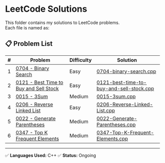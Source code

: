 # LeetCode Solutions

This folder contains my solutions to LeetCode problems.  
Each file is named as:


## 📋 Problem List

| # | Problem | Difficulty | Solution |
|---|---------|------------|----------|
| 1 | [0704 - Binary Search ](https://leetcode.com/problems/binary-search/description/) | Easy | [0704-binary-search.cpp](0704-binary-search.cpp) |
| 2 | [0121 - Best Time to Buy and Sell Stock](https://leetcode.com/problems/best-time-to-buy-and-sell-stock/) | Easy | [0121-best-time-to-buy-and-sell-stock.cpp](0121-best-time-to-buy-and-sell-stock.cpp) |
| 3 | [0015 - 3Sum](https://leetcode.com/problems/3sum/) | Medium | [0015-3sum.cpp](0015-3sum.cpp) |
| 4 | [0206 - Reverse Linked List](https://leetcode.com/problems/reverse-linked-list/) | Easy | [0206-Reverse-Linked-List.cpp](0206-Reverse-Linked-List.cpp) |
| 5 | [0022 - Generate Parentheses](https://leetcode.com/problems/generate-parentheses/) | Medium | [0022-Generate-Parentheses.cpp](0022-generate-parentheses.cpp) |
| 6 | [0347 - Top K Frequent Elements](https://leetcode.com/problems/top-k-frequent-elements/) | Medium | [0347-Top-K-Frequent-Elements.cpp](0347-top-k-frequent-elements.cpp) |
---

✅ **Languages Used:** C++ 
✅ **Status:** Ongoing


